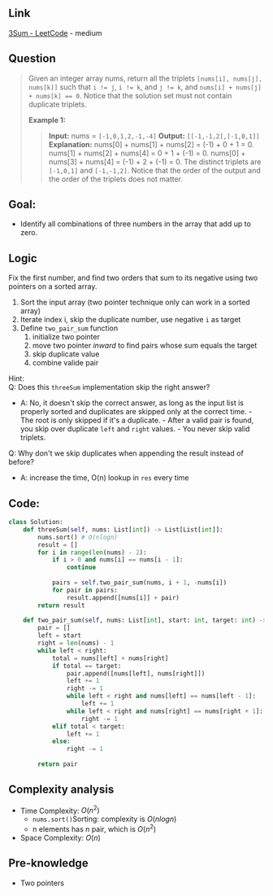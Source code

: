 ## Link
[3Sum - LeetCode](https://leetcode.com/problems/3sum/description/) - medium
## Question
>Given an integer array nums, return all the triplets `[nums[i], nums[j], nums[k]]` such that `i != j`, `i != k`, and `j != k`, and `nums[i] + nums[j] + nums[k] == 0`.
>Notice that the solution set must not contain duplicate triplets.
>
>**Example 1:**
>> **Input:** nums = `[-1,0,1,2,-1,-4]`
>> **Output:** `[[-1,-1,2],[-1,0,1]]`
>> **Explanation:** 
>> 	nums[0] + nums[1] + nums[2] = (-1) + 0 + 1 = 0.
>> 	nums[1] + nums[2] + nums[4] = 0 + 1 + (-1) = 0.
>> 	nums[0] + nums[3] + nums[4] = (-1) + 2 + (-1) = 0.
>> 	The distinct triplets are `[-1,0,1]` and `[-1,-1,2]`.
>> 	Notice that the order of the output and the order of the triplets does not matter.
## Goal:
- Identify all combinations of three numbers in the array that add up to zero.
## Logic
Fix the first number, and find two orders that sum to its negative using two pointers on a sorted array.
1. Sort the input array (two pointer technique only can work in a sorted array) 
2. Iterate index i, skip the duplicate number, use negative `i` as target
3. Define `two_pair_sum` function
	1. initialize two pointer
	2. move two pointer *inward* to find pairs whose sum equals the target
	3. skip duplicate value
	4. combine valide pair
 
Hint:<br>
Q: Does this `threeSum` implementation skip the right answer?<br>
- A: No, it doesn't skip the correct answer, as long as the input list is properly sorted and duplicates are skipped only at the correct time.
		- The root is only skipped if it's a duplicate. 
		- After a valid pair is found, you skip over duplicate `left` and `right` values.
		- You never skip valid triplets.

Q: Why don't we skip duplicates when appending the result instead of before?<br>
- A: increase the time, O(n) lookup in `res` every time<br>
 
## Code:
```python
class Solution:
    def threeSum(self, nums: List[int]) -> List[List[int]]:
        nums.sort() # O(nlogn)
        result = []
        for i in range(len(nums) - 2):
            if i > 0 and nums[i] == nums[i - 1]:
                continue
            
            pairs = self.two_pair_sum(nums, i + 1, -nums[i])
            for pair in pairs:
                result.append([nums[i]] + pair)
        return result
    
    def two_pair_sum(self, nums: List[int], start: int, target: int) -> List[List[int]]:
        pair = []
        left = start
        right = len(nums) - 1
        while left < right:
            total = nums[left] + nums[right]
            if total == target:
                pair.append([nums[left], nums[right]])
                left += 1
                right -= 1
                while left < right and nums[left] == nums[left - 1]:
                    left += 1
                while left < right and nums[right] == nums[right + 1]:
                    right -= 1
            elif total < target:
                left += 1
            else:
                right -= 1                
        
        return pair
```

## Complexity analysis
- Time Complexity: $O(n^2)$ 
	- `nums.sort()`Sorting: complexity is $O(nlogn)$
	- n elements has n pair, which is $O(n^2)$
- Space Complexity: $O(n)$ 
## Pre-knowledge
- Two pointers

